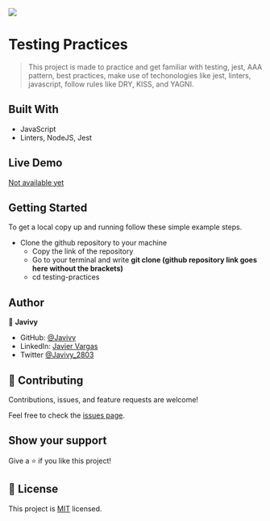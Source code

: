 ![](https://img.shields.io/badge/Microverse-blueviolet)

# Testing Practices

> This project is made to practice and get familiar with testing, jest, AAA pattern, best practices, make use of techonologies like jest, linters, javascript, follow rules like DRY, KISS, and YAGNI.


## Built With

- JavaScript
- Linters, NodeJS, Jest

## Live Demo

[Not available yet](https://github.com/Javivy/testing-practices)


## Getting Started

To get a local copy up and running follow these simple example steps.

  - Clone the github repository to your machine 
    - Copy the link of the repository
    - Go to your terminal and write __git clone (github repository link goes here without the brackets)__
    - cd testing-practices


## Author

👤 **Javivy**

- GitHub: [@Javivy](https://github.com/Javivy)
- LinkedIn: [Javier Vargas](https://www.linkedin.com/in/javier-alejandro-vargas-ortega-5998a5212/)
- Twitter [@Javivy_2803](https://twitter.com/Javivy_2803)

## 🤝 Contributing

Contributions, issues, and feature requests are welcome!

Feel free to check the [issues page](https://github.com/Javivy/testing-practices/issues).

## Show your support

Give a ⭐️ if you like this project!

## 📝 License

This project is [MIT](MIT.md) licensed.
